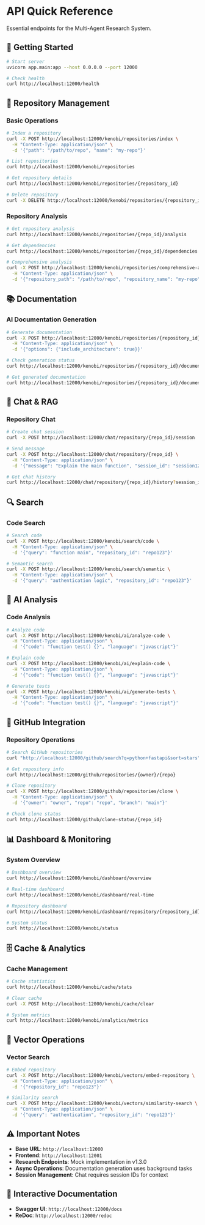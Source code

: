 # API Quick Reference

Essential endpoints for the Multi-Agent Research System.

## 🚀 Getting Started

```bash
# Start server
uvicorn app.main:app --host 0.0.0.0 --port 12000

# Check health
curl http://localhost:12000/health
```

## 📁 Repository Management

### Basic Operations
```bash
# Index a repository
curl -X POST http://localhost:12000/kenobi/repositories/index \
  -H "Content-Type: application/json" \
  -d '{"path": "/path/to/repo", "name": "my-repo"}'

# List repositories
curl http://localhost:12000/kenobi/repositories

# Get repository details
curl http://localhost:12000/kenobi/repositories/{repository_id}

# Delete repository
curl -X DELETE http://localhost:12000/kenobi/repositories/{repository_id}
```

### Repository Analysis
```bash
# Get repository analysis
curl http://localhost:12000/kenobi/repositories/{repo_id}/analysis

# Get dependencies
curl http://localhost:12000/kenobi/repositories/{repo_id}/dependencies

# Comprehensive analysis
curl -X POST http://localhost:12000/kenobi/repositories/comprehensive-analysis \
  -H "Content-Type: application/json" \
  -d '{"repository_path": "/path/to/repo", "repository_name": "my-repo"}'
```

## 📚 Documentation

### AI Documentation Generation
```bash
# Generate documentation
curl -X POST http://localhost:12000/kenobi/repositories/{repository_id}/documentation \
  -H "Content-Type: application/json" \
  -d '{"options": {"include_architecture": true}}'

# Check generation status
curl http://localhost:12000/kenobi/repositories/{repository_id}/documentation/status/{task_id}

# Get generated documentation
curl http://localhost:12000/kenobi/repositories/{repository_id}/documentation
```

## 💬 Chat & RAG

### Repository Chat
```bash
# Create chat session
curl -X POST http://localhost:12000/chat/repository/{repo_id}/session

# Send message
curl -X POST http://localhost:12000/chat/repository/{repo_id} \
  -H "Content-Type: application/json" \
  -d '{"message": "Explain the main function", "session_id": "session123"}'

# Get chat history
curl http://localhost:12000/chat/repository/{repo_id}/history?session_id=session123
```

## 🔍 Search

### Code Search
```bash
# Search code
curl -X POST http://localhost:12000/kenobi/search/code \
  -H "Content-Type: application/json" \
  -d '{"query": "function main", "repository_id": "repo123"}'

# Semantic search
curl -X POST http://localhost:12000/kenobi/search/semantic \
  -H "Content-Type: application/json" \
  -d '{"query": "authentication logic", "repository_id": "repo123"}'
```

## 🤖 AI Analysis

### Code Analysis
```bash
# Analyze code
curl -X POST http://localhost:12000/kenobi/ai/analyze-code \
  -H "Content-Type: application/json" \
  -d '{"code": "function test() {}", "language": "javascript"}'

# Explain code
curl -X POST http://localhost:12000/kenobi/ai/explain-code \
  -H "Content-Type: application/json" \
  -d '{"code": "function test() {}", "language": "javascript"}'

# Generate tests
curl -X POST http://localhost:12000/kenobi/ai/generate-tests \
  -H "Content-Type: application/json" \
  -d '{"code": "function test() {}", "language": "javascript"}'
```

## 🔗 GitHub Integration

### Repository Operations
```bash
# Search GitHub repositories
curl "http://localhost:12000/github/search?q=python+fastapi&sort=stars"

# Get repository info
curl http://localhost:12000/github/repositories/{owner}/{repo}

# Clone repository
curl -X POST http://localhost:12000/github/repositories/clone \
  -H "Content-Type: application/json" \
  -d '{"owner": "owner", "repo": "repo", "branch": "main"}'

# Check clone status
curl http://localhost:12000/github/clone-status/{repo_id}
```

## 📊 Dashboard & Monitoring

### System Overview
```bash
# Dashboard overview
curl http://localhost:12000/kenobi/dashboard/overview

# Real-time dashboard
curl http://localhost:12000/kenobi/dashboard/real-time

# Repository dashboard
curl http://localhost:12000/kenobi/dashboard/repository/{repository_id}

# System status
curl http://localhost:12000/kenobi/status
```

## 🗄️ Cache & Analytics

### Cache Management
```bash
# Cache statistics
curl http://localhost:12000/kenobi/cache/stats

# Clear cache
curl -X POST http://localhost:12000/kenobi/cache/clear

# System metrics
curl http://localhost:12000/kenobi/analytics/metrics
```

## 🧮 Vector Operations

### Vector Search
```bash
# Embed repository
curl -X POST http://localhost:12000/kenobi/vectors/embed-repository \
  -H "Content-Type: application/json" \
  -d '{"repository_id": "repo123"}'

# Similarity search
curl -X POST http://localhost:12000/kenobi/vectors/similarity-search \
  -H "Content-Type: application/json" \
  -d '{"query": "authentication", "repository_id": "repo123"}'
```

## ⚠️ Important Notes

- **Base URL**: `http://localhost:12000`
- **Frontend**: `http://localhost:12001`
- **Research Endpoints**: Mock implementation in v1.3.0
- **Async Operations**: Documentation generation uses background tasks
- **Session Management**: Chat requires session IDs for context

## 🔗 Interactive Documentation

- **Swagger UI**: `http://localhost:12000/docs`
- **ReDoc**: `http://localhost:12000/redoc`